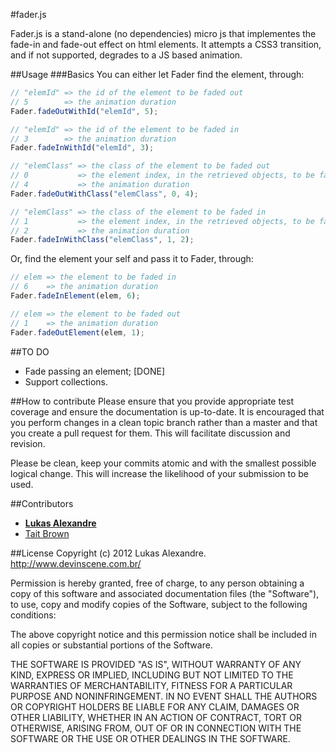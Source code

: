 #fader.js

Fader.js is a stand-alone (no dependencies) micro js that implementes the fade-in and fade-out effect on html elements. It attempts a CSS3 transition, and if not supported, degrades to a JS based animation.

##Usage
###Basics
You can either let Fader find the element, through:

```javascript
// "elemId" => the id of the element to be faded out
// 5        => the animation duration
Fader.fadeOutWithId("elemId", 5);

// "elemId" => the id of the element to be faded in
// 3        => the animation duration
Fader.fadeInWithId("elemId", 3);

// "elemClass" => the class of the element to be faded out
// 0           => the element index, in the retrieved objects, to be faded
// 4           => the animation duration
Fader.fadeOutWithClass("elemClass", 0, 4);

// "elemClass" => the class of the element to be faded in
// 1           => the element index, in the retrieved objects, to be faded
// 2           => the animation duration
Fader.fadeInWithClass("elemClass", 1, 2);
```

Or, find the element your self and pass it to Fader, through:
```javascript
// elem => the element to be faded in
// 6    => the animation duration
Fader.fadeInElement(elem, 6);

// elem => the element to be faded out
// 1    => the animation duration
Fader.fadeOutElement(elem, 1);
```

##TO DO
* Fade passing an element; [DONE]
* Support collections.

##How to contribute
Please ensure that you provide appropriate test coverage and ensure the documentation is up-to-date. It is encouraged that you perform changes in a clean topic branch rather than a master and that you create a pull request for them. This will facilitate discussion and revision.

Please be clean, keep your commits atomic and with the smallest possible logical change. This will increase the likelihood of your submission to be used.

##Contributors
- **[Lukas Alexandre](https://github.com/lukasalexandre)**
- [Tait Brown](https://github.com/taitems)

##License
Copyright (c) 2012 Lukas Alexandre. http://www.devinscene.com.br/

Permission is hereby granted, free of charge, to any person obtaining
a copy of this software and associated documentation files (the
"Software"), to use, copy and modify copies of the Software, subject
to the following conditions:

The above copyright notice and this permission notice shall be
included in all copies or substantial portions of the Software.

THE SOFTWARE IS PROVIDED "AS IS", WITHOUT WARRANTY OF ANY KIND,
EXPRESS OR IMPLIED, INCLUDING BUT NOT LIMITED TO THE WARRANTIES OF
MERCHANTABILITY, FITNESS FOR A PARTICULAR PURPOSE AND
NONINFRINGEMENT. IN NO EVENT SHALL THE AUTHORS OR COPYRIGHT HOLDERS BE
LIABLE FOR ANY CLAIM, DAMAGES OR OTHER LIABILITY, WHETHER IN AN ACTION
OF CONTRACT, TORT OR OTHERWISE, ARISING FROM, OUT OF OR IN CONNECTION
WITH THE SOFTWARE OR THE USE OR OTHER DEALINGS IN THE SOFTWARE.
